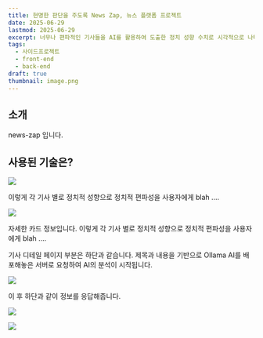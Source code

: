 ```yaml
---
title: 현명한 판단을 주도록 News Zap, 뉴스 플랫폼 프로젝트
date: 2025-06-29
lastmod: 2025-06-29
excerpt: 너무나 편파적인 기사들을 AI를 활용하여 도출한 정치 성향 수치로 시각적으로 나타내어 사용자에게 더 현명한 판단을 주는 뉴스 플랫폼입니다.
tags:
  - 사이드프로젝트
  - front-end
  - back-end
draft: true
thumbnail: image.png
---
```

## 소개
news-zap 입니다.
## 사용된 기술은?


![](news-zap/images/home.gif)

이렇게 각 기사 별로 정치적 성향으로 정치적 편파성을 사용자에게 blah ....

![](news-zap/images/card.png)

자세한 카드 정보입니다. 이렇게 각 기사 별로 정치적 성향으로 정치적 편파성을 사용자에게 blah ....

기사 디테일 페이지 부분은 하단과 같습니다. 제목과 내용을 기반으로 Ollama AI를 배포해놓은 서버로 요청하여 AI의 분석이 시작됩니다.

![](news-zap/images/ai.png)

이 후 하단과 같이 정보를 응답해줍니다.

![](news-zap/images/postman-1.png)


![](news-zap/images/postman-2.png)